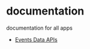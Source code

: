 # documentation
documentation for all apps

* [Events Data APIs](/documentation/blob/master/events/events_data_api.md)



